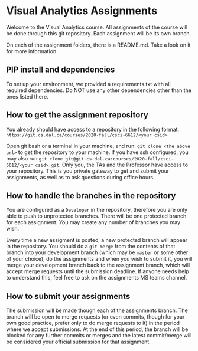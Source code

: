 # Visual Analytics Assignments

Welcome to the Visual Analytics course. All assignments of the course will be done through this git repository. Each assignment will be its own branch.

On each of the assignment folders, there is a README.md. Take a look on it for more information.

## PIP install and dependencies
To set up your environment, we provided a requirements.txt with all required dependencies. Do NOT use any other dependencies other than the ones listed there.

## How to get the assignment repository
You already should have access to a repository in the following format:
`https://git.cs.dal.ca/courses/2020-fall/csci-6612/<your csid>`

Open git bash or a terminal in your machine, and run: `git clone <the above url>` to get the repository to your machine. If you have ssh configured, you may also run `git clone git@git.cs.dal.ca:courses/2020-fall/csci-6612/<your csid>.git`. Only you, the TAs and the Professor have access to your repository. This is you private gateway to get and submit your assignments, as well as to ask questions during office hours.

## How to handle the branches in the repository
You are configured as a `Developer` in the repository, therefore you are only able to push to unprotected branches. There will be one protected branch for each assignment. You may create any number of branches you may wish.

Every time a new assigment is posted, a new protected branch will appear in the repository. You should do a `git merge` from the contents of that branch into your development branch (which may be `master` or some other of your choice), do the assignments and when you wish to submit it, you will merge your development branch back to the assignment branch, which will accept merge requests until the submission deadline. If anyone needs help to understand this, feel free to ask on the assignments MS teams channel.

## How to submit your assignments
The submission will be made though each of the assignments branch. The branch will be open to merge requests (or even commits, though for your own good practice, prefer only to do merge requests to it) in the period where we accept submissions. At the end of this period, the branch will be blocked for any further commits or merges and the latest commit/merge will be considered your official submission for that assignment. 